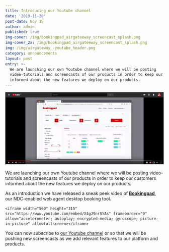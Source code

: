```yaml
---
title: Introducing our Youtube channel
date: '2019-11-20'
post-date: Nov 19
author: admin
published: true
img-cover: /img/bookingpad_airgateeway_screencast_splash.png
img-cover_2x: /img/bookingpad_airgateeway_screencast_splash.png
img: /img/airgateway_-youtube_header.png
category: announcements
layout: post
entry: >-
  We are launching our own Youtube channel where we will be posting
  video-tutorials and screencasts of our products in order to keep our customers
  informed about the new features we deploy on our products.
---
```

![Bookingpad AirGateway screencast](/img/bookingpad_airgateeway_screencast_splash.png)

We are launching our own Youtube channel where we will be posting video-tutorials and screencasts of our products in order to keep our customers informed about the new features we deploy on our products.

As an introduction we have released a sneak peek video of  [**Bookingpad**](https://bookingpad.net/), our NDC-enabled web agent desktop booking tool.

```
<iframe width="560" height="315" src="https://www.youtube.com/embed/X4gJ9nrSYAs" frameborder="0" allow="accelerometer; autoplay; encrypted-media; gyroscope; picture-in-picture" allowfullscreen></iframe>
```

You can now subscribe to [our Youtube channel](https://www.youtube.com/channel/UCmwFyV57gsV6OOL5j98qUTQ) or so that we will be pushing new screencasts as we add relevant features to our platform and products.
